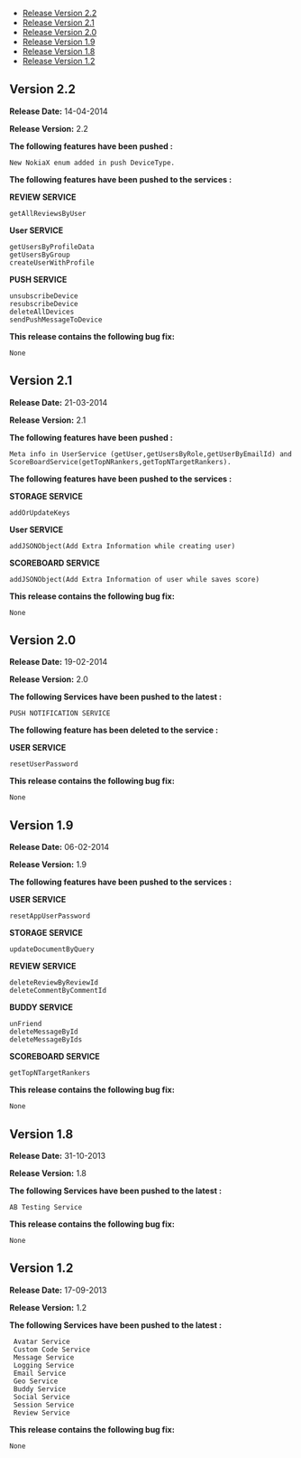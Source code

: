 * [Release Version 2.2](https://github.com/shephertz/App42-ActionScript-SDK/blob/master/Change_Log.md#version-22)
* [Release Version 2.1](https://github.com/shephertz/App42-ActionScript-SDK/blob/master/Change_Log.md#version-21)
* [Release Version 2.0](https://github.com/shephertz/App42-ActionScript-SDK/blob/master/Change_Log.md#version-20)
* [Release Version 1.9](https://github.com/shephertz/App42-ActionScript-SDK/blob/master/Change_Log.md#version-19)
* [Release Version 1.8](https://github.com/shephertz/App42-ActionScript-SDK/blob/master/Change_Log.md#version-18)
* [Release Version 1.2](https://github.com/shephertz/App42-ActionScript-SDK/blob/master/Change_Log.md#version-12)

## Version 2.2

**Release Date:** 14-04-2014 

**Release Version:** 2.2

**The following features have been pushed :**

```
New NokiaX enum added in push DeviceType.
```

**The following features have been pushed to the services :**

**REVIEW SERVICE**

```
getAllReviewsByUser
```

**User SERVICE**

```
getUsersByProfileData
getUsersByGroup
createUserWithProfile
```

**PUSH SERVICE**

```
unsubscribeDevice
resubscribeDevice
deleteAllDevices
sendPushMessageToDevice
```


**This release contains the following bug fix:**

```
None
```



## Version 2.1

**Release Date:** 21-03-2014 

**Release Version:** 2.1

**The following features have been pushed :**

```
Meta info in UserService (getUser,getUsersByRole,getUserByEmailId) and ScoreBoardService(getTopNRankers,getTopNTargetRankers).
```


**The following features have been pushed to the services :**

**STORAGE SERVICE**

```
addOrUpdateKeys
```

**User SERVICE**

```
addJSONObject(Add Extra Information while creating user)
```

**SCOREBOARD SERVICE**

```
addJSONObject(Add Extra Information of user while saves score)
```


**This release contains the following bug fix:**

```
None
```

## Version 2.0

**Release Date:** 19-02-2014 

**Release Version:** 2.0


**The following Services have been pushed to the latest :**

```
PUSH NOTIFICATION SERVICE
```

**The following feature has been deleted to the service :**

**USER SERVICE**

```
resetUserPassword
```

**This release contains the following bug fix:**

```
None
```

## Version 1.9

**Release Date:** 06-02-2014 

**Release Version:** 1.9


**The following features have been pushed to the services :**

**USER SERVICE**

```
resetAppUserPassword
```

**STORAGE SERVICE**

```
updateDocumentByQuery
```

**REVIEW SERVICE**

```
deleteReviewByReviewId
deleteCommentByCommentId
```

**BUDDY SERVICE**

```
unFriend
deleteMessageById
deleteMessageByIds
```

**SCOREBOARD SERVICE**

```
getTopNTargetRankers
```

**This release contains the following bug fix:**

```
None
```

## Version 1.8

**Release Date:** 31-10-2013

**Release Version:** 1.8

**The following Services have been pushed to the latest :**

```
AB Testing Service
```

**This release contains the following bug fix:**

```
None
```


## Version 1.2

**Release Date:** 17-09-2013

**Release Version:** 1.2

**The following Services have been pushed to the latest :**

```
 Avatar Service
 Custom Code Service
 Message Service
 Logging Service
 Email Service
 Geo Service
 Buddy Service
 Social Service
 Session Service
 Review Service
```

**This release contains the following bug fix:**

```
None
```

